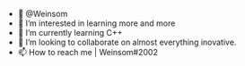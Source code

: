 - 👋 @Weinsom
- 👀 I’m interested in learning more and more
- 🌱 I’m currently learning C++
- 💞️ I’m looking to collaborate on almost everything inovative.
- 📫 How to reach me | Weinsom#2002

<!---
Weinsom/Weinsom is a ✨ special ✨ repository because its `README.md` (this file) appears on your GitHub profile.
You can click the Preview link to take a look at your changes.
--->
